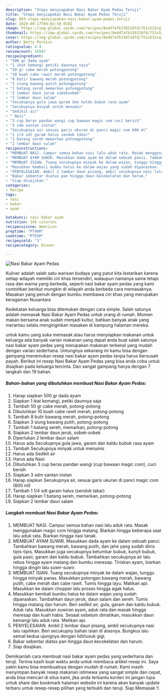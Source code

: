 ```yaml
---
description: "Steps menyiapakan Nasi Bakar Ayam Pedas Teruji"
title: "Steps menyiapakan Nasi Bakar Ayam Pedas Teruji"
slug: 883-steps-menyiapakan-nasi-bakar-ayam-pedas-teruji
date: 2020-08-17T04:02:50.010Z
image: https://img-global.cpcdn.com/recipes/8edd7afb330318fd/751x532cq70/nasi-bakar-ayam-pedas-foto-resep-utama.jpg
thumbnail: https://img-global.cpcdn.com/recipes/8edd7afb330318fd/751x532cq70/nasi-bakar-ayam-pedas-foto-resep-utama.jpg
cover: https://img-global.cpcdn.com/recipes/8edd7afb330318fd/751x532cq70/nasi-bakar-ayam-pedas-foto-resep-utama.jpg
author: Betty Perkins
ratingvalue: 4.4
reviewcount: 16587
recipeingredient:
- "500 gr dada ayam"
- "1 ikat kemangi petiki daunnya saja"
- "50 gr cabe merah potongpotong"
- "10 buah cabe rawit merah potongpotong"
- "8 butir bawang merah potongpotong"
- "3 siung bawang putih potongpotong"
- "1 batang sereh memarkan potongpotong"
- "2 lembar daun jeruk sobeksobek"
- "2 lembar daun salam"
- "Secukupnya gula jawa garam dan kaldu bubuk rasa ayam"
- "Secukupnya minyak untuk menumis"
- "Sedikit air"
- " Nasi"
- "3 cup beras pandan wangi cup bawaan magic com cuci bersih"
- "3 sdm santan instan"
- "Secukupnya air sesuai garis ukuran di panci magic com 600 ml"
- "1 1/4 sdt garam halus sendok takar"
- "1 batang sereh memarkan potongpotong"
- "2 lembar daun salam"
recipeinstructions:
- "MEMBUAT NASI. Campur semua bahan nasi lalu aduk rata. Masak menggunakan magic com hingga matang. Biarkan hingga beberapa saat lalu aduk rata. Biarkan hingga nasi tanak."
- "MEMBUAT AYAM SUWIR. Masukkan dada ayam ke dalam sebuah panci. Tambahkan bawang merah, bawang putih, dan jahe yang sudah diiris tipis-tipis. Masukkan juga secukupnya ketumbar bubuk, kunyit bubuk, gula pasir, garam dan kaldu bubuk. Tambahkan secukupnya air lalu rebus hingga ayam matang dan bumbu meresap. Tiriskan ayam, biarkan hingga dingin lalu suwir-suwir."
- "MEMBUAT ISIAN. Tuang secukupnya minyak ke dalam wajan, tunggu hingga minyak panas. Masukkan potongan bawang merah, bawang putih, cabe merah dan cabe rawit. Tumis hingga layu. Matikan api. Masukkan ke dalam chopper lalu proses hingga agak halus."
- "Masukkan kembali bumbu halus ke dalam wajan yang sudah dipanaskan. Tambahkan daun jeruk, daun salam dan sereh. Tumis hingga matang dan harum. Beri sedikit air, gula, garam dan kaldu bubuk. Aduk rata. Masukkan suwiran ayam, aduk rata dan masak hingga meresap dan kuah habis. Sesaat sebelum dimatikan, masukkan daun kemangi lalu aduk rata. Matikan api."
- "PENYELESAIAN. Ambil 2 lembar daun pisang, ambil secukupnya nasi lalu rapihkan. Beri secukupny bahan isian di atasnya. Bungkus lalu semat kedua ujungnya dengan lidi/tusuk gigi."
- "Bakar sebentar diatas pan hingga daun kecokelatan dan harum."
- "Siap disajikan."
categories:
- Recipe
tags:
- nasi
- bakar
- ayam

katakunci: nasi bakar ayam 
nutrition: 245 calories
recipecuisine: American
preptime: "PT40M"
cooktime: "PT55M"
recipeyield: "3"
recipecategory: Dinner

---
```



![Nasi Bakar Ayam Pedas](https://img-global.cpcdn.com/recipes/8edd7afb330318fd/751x532cq70/nasi-bakar-ayam-pedas-foto-resep-utama.jpg)

Kuliner adalah salah satu warisan budaya yang patut kita lestarikan karena setiap wilayah memiliki ciri khas tersendiri, walaupun namanya sama tetapi rasa dan warna yang berbeda, seperti nasi bakar ayam pedas yang kami contohkan berikut mungkin di wilayah anda berbeda cara memasaknya. Masakan yang penuh dengan bumbu membawa ciri khas yang merupakan keragaman Nusantara



Kedekatan keluarga bisa ditemukan dengan cara simple. Salah satunya adalah memasak Nasi Bakar Ayam Pedas untuk orang di rumah. Momen makan bersama anak sudah menjadi kultur, bahkan banyak anak yang merantau selalu menginginkan masakan di kampung halaman mereka.

untuk kamu yang suka memasak atau harus menyiapkan makanan untuk keluarga ada banyak varian makanan yang dapat anda buat salah satunya nasi bakar ayam pedas yang merupakan makanan terkenal yang mudah dengan varian sederhana. Untungnya sekarang ini kamu bisa dengan gampang menemukan resep nasi bakar ayam pedas tanpa harus bersusah payah.
Berikut ini resep Nasi Bakar Ayam Pedas yang bisa anda coba untuk disajikan pada keluarga tercinta. Dan sangat gampang hanya dengan 7 langkah dan 19 bahan.


<!--inarticleads1-->

##### Bahan-bahan yang dibutuhkan membuat Nasi Bakar Ayam Pedas:

1. Harap siapkan 500 gr dada ayam
1. Siapkan 1 ikat kemangi, petiki daunnya saja
1. Tambah 50 gr cabe merah, potong-potong
1. Dibutuhkan 10 buah cabe rawit merah, potong-potong
1. Tambah 8 butir bawang merah, potong-potong
1. Siapkan 3 siung bawang putih, potong-potong
1. Tambah 1 batang sereh, memarkan, potong-potong
1. Siapkan 2 lembar daun jeruk, sobek-sobek
1. Diperlukan 2 lembar daun salam
1. Harus ada Secukupnya gula jawa, garam dan kaldu bubuk rasa ayam
1. Tambah Secukupnya minyak untuk menumis
1. Harus ada Sedikit air
1. Harus ada  Nasi:
1. Dibutuhkan 3 cup beras pandan wangi (cup bawaan magic com), cuci bersih
1. Siapkan 3 sdm santan instan
1. Harap siapkan Secukupnya air, sesuai garis ukuran di panci magic com (600 ml)
1. Tambah 1 1/4 sdt garam halus (sendok takar)
1. Harap siapkan 1 batang sereh, memarkan, potong-potong
1. Siapkan 2 lembar daun salam




<!--inarticleads2-->

##### Langkah membuat  Nasi Bakar Ayam Pedas:

1. MEMBUAT NASI. Campur semua bahan nasi lalu aduk rata. Masak menggunakan magic com hingga matang. Biarkan hingga beberapa saat lalu aduk rata. Biarkan hingga nasi tanak.
1. MEMBUAT AYAM SUWIR. Masukkan dada ayam ke dalam sebuah panci. Tambahkan bawang merah, bawang putih, dan jahe yang sudah diiris tipis-tipis. Masukkan juga secukupnya ketumbar bubuk, kunyit bubuk, gula pasir, garam dan kaldu bubuk. Tambahkan secukupnya air lalu rebus hingga ayam matang dan bumbu meresap. Tiriskan ayam, biarkan hingga dingin lalu suwir-suwir.
1. MEMBUAT ISIAN. Tuang secukupnya minyak ke dalam wajan, tunggu hingga minyak panas. Masukkan potongan bawang merah, bawang putih, cabe merah dan cabe rawit. Tumis hingga layu. Matikan api. Masukkan ke dalam chopper lalu proses hingga agak halus.
1. Masukkan kembali bumbu halus ke dalam wajan yang sudah dipanaskan. Tambahkan daun jeruk, daun salam dan sereh. Tumis hingga matang dan harum. Beri sedikit air, gula, garam dan kaldu bubuk. Aduk rata. Masukkan suwiran ayam, aduk rata dan masak hingga meresap dan kuah habis. Sesaat sebelum dimatikan, masukkan daun kemangi lalu aduk rata. Matikan api.
1. PENYELESAIAN. Ambil 2 lembar daun pisang, ambil secukupnya nasi lalu rapihkan. Beri secukupny bahan isian di atasnya. Bungkus lalu semat kedua ujungnya dengan lidi/tusuk gigi.
1. Bakar sebentar diatas pan hingga daun kecokelatan dan harum.
1. Siap disajikan.




Demikianlah cara membuat nasi bakar ayam pedas yang sederhana dan teruji. Terima kasih buat waktu anda untuk membaca artikel resep ini. Saya yakin kamu bisa membuatnya dengan mudah di rumah. Kami masih menyimpan banyak resep makanan istimewa yang sangat simple dan cepat, anda bisa mencari di situs kami, jika anda terbantu konten ini jangan lupa untuk share dan bookmark halaman website ini karena akan banyak update terbaru untuk resep-resep pilihan yang terbukti dan teruji. Siap Memasak !!. 

